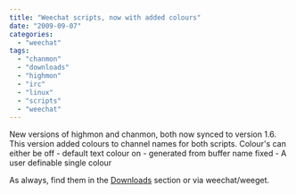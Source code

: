 ```yaml
---
title: "Weechat scripts, now with added colours"
date: "2009-09-07"
categories: 
  - "weechat"
tags: 
  - "chanmon"
  - "downloads"
  - "highmon"
  - "irc"
  - "linux"
  - "scripts"
  - "weechat"
---
```


New versions of highmon and chanmon, both now synced to version 1.6. This version added colours to channel names for both scripts. Colour's can either be off - default text colour on - generated from buffer name fixed - A user definable single colour

As always, find them in the [Downloads](/downloads/) section or via weechat/weeget.
